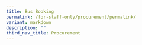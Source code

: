 ```yaml
---
title: Bus Booking
permalink: /for-staff-only/procurement/permalink/
variant: markdown
description: ""
third_nav_title: Procurement
---
```

